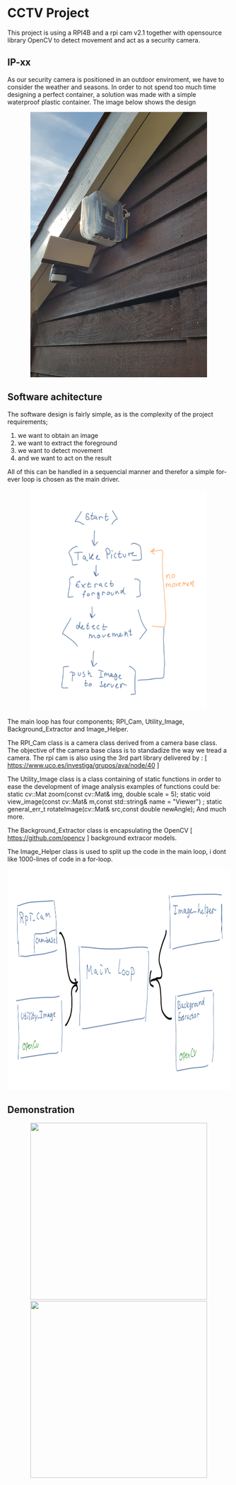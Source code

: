 # CCTV Project

This project is using a RPI4B and a rpi cam v2.1 together with opensource library OpenCV to detect movement and act as a security camera. 

## IP-xx 
As our security camera is positioned in an outdoor enviroment, we have to consider the weather and seasons. In order to not spend too much time designing a perfect container, a solution was made with a simple waterproof plastic container. The image below shows the design

<p align="center">
  <img src="https://github.com/NGliese/Embedded/blob/master/linux/CCTV/Images/20210904_103507.jpg" width="400" height="600">
</p>

## Software achitecture

The software design is fairly simple, as is the complexity of the project requirements;
1) we want to obtain an image
2) we want to extract the foreground
3) we want to detect movement
4) and we want to act on the result

All of this can be handled in a sequencial manner and therefor a simple for-ever loop is chosen as the main driver.

<p align="center">
  <img src="https://github.com/NGliese/Embedded/blob/master/linux/CCTV/Images/flowdiagram.png" width="400" height="500">
</p>


The main loop has four components; RPI_Cam, Utility_Image,  Background_Extractor and Image_Helper.

The RPI_Cam class is a camera class derived from a camera base class. 
  The objective of the camera base class is to standadize the way we tread a camera.
  The rpi cam is also using the 3rd part library delivered by : [ https://www.uco.es/investiga/grupos/ava/node/40 ]
  
The Utility_Image class is a class containing of static functions in order to ease the development of image analysis 
  examples of functions could be:
      static cv::Mat zoom(const cv::Mat& img, double scale = 5);
      static void view_image(const cv::Mat& m,const std::string& name = "Viewer") ;
      static general_err_t rotateImage(cv::Mat& src,const double newAngle);
      And much more.
      
The Background_Extractor class is encapsulating the OpenCV [ https://github.com/opencv ] background extracor models.

The Image_Helper class is used to split up the code in the main loop, i dont like 1000-lines of code in a for-loop.
      


<p align="center">
  <img src="https://github.com/NGliese/Embedded/blob/master/linux/CCTV/Images/blockdiagram.png" width="550" height="500">
</p>

## Demonstration

<p align="center">
  <img src="https://github.com/NGliese/Embedded/blob/master/linux/CCTV/Images/delivery.gif" width="400" height="400">
  <img src="https://github.com/NGliese/Embedded/blob/master/linux/CCTV/Images/walkTheDog.gif" width="400" height="400">
</p>
